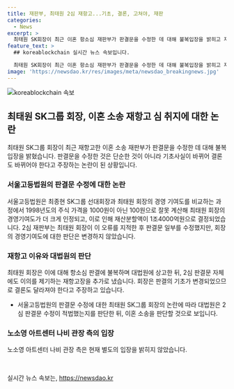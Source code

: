 ```yaml
---
title: 재판부, 최태원 2심 재항고...기초, 결론, 고쳐야, 재판
categories:
  - News
excerpt: >
  최태원 SK회장이 최근 이혼 항소심 재판부가 판결문을 수정한 데 대해 불복입장을 밝히고 재항고했습니다. 재항고의 이유는 기초사실 변경에 따라 결론이 달라져야 한다는 것인데, 2심 판결문 수정이 적법했는지 따져봐야 한다는 관측이 나옵니다. 해당 판결은 최회장의 재산분할액에 상당한 영향을 미쳤으며, 대법원의 판단이 주목받을 전망입니다.
feature_text: >
  ## koreablockchain 실시간 뉴스 속보입니다.

  최태원 SK회장이 최근 이혼 항소심 재판부가 판결문을 수정한 데 대해 불복입장을 밝히고 재항고했습니다. 재항고의 이유는 기초사실 변경에 따라 결론이 달라져야 한다는 것인데, 2심 판결문 수정이 적법했는지 따져봐야 한다는 관측이 나옵니다. 해당 판결은 최회장의 재산분할액에 상당한 영향을 미쳤으며, 대법원의 판단이 주목받을 전망입니다.
image: 'https://newsdao.kr/res/images/meta/newsdao_breakingnews.jpg'
---
```


<p><img src="https://newsdao.kr/res/images/meta/newsdao_breakingnews.jpg" alt="koreablockchain 속보" /></p>

<h2 data-ke-size="size26">최태원 SK그룹 회장, 이혼 소송 재항고 심 취지에 대한 논란</h2>

<p data-ke-size="size16">최태원 SK그룹 회장이 최근 재항고한 이혼 소송 재판부가 판결문을 수정한 데 대해 불복 입장을 밝혔습니다. 판결문을 수정한 것은 단순한 것이 아니라 기초사실이 바뀌어 결론도 바뀌어야 한다고 주장하는 논란이 된 상황입니다.</p>

<h3>서울고등법원의 판결문 수정에 대한 논란</h3>

<p data-ke-size="size16">서울고등법원은 최종현 SK그룹 선대회장과 최태원 회장의 경영 기여도를 비교하는 과정에서 1998년도의 주식 가격을 1000원이 아닌 100원으로 잘못 계산해 최태원 회장의 경영기여도가 더 크게 인정되고, 이로 인해 재산분할액이 1조4000억원으로 결정되었습니다. 2심 재판부는 최태원 회장이 이 오류를 지적한 후 판결문 일부를 수정했지만, 회장의 경영기여도에 대한 판단은 변경하지 않았습니다.</p>

<h3>재항고 이유와 대법원의 판단</h3>

<p data-ke-size="size16">최태원 회장은 이에 대해 항소심 판결에 불복하며 대법원에 상고한 뒤, 2심 판결문 자체에도 이의를 제기하는 재항고장을 추가로 냈습니다. 회장은 판결의 기초가 변경되었으므로 결론도 달라져야 한다고 주장하고 있습니다.</p>

<ul>
<li data-ke-size="size16">서울고등법원의 판결문 수정에 대한 최태원 SK그룹 회장의 논란에 따라 대법원은 2심 판결문 수정이 적법했는지를 판단한 뒤, 이혼 소송을 판단할 것으로 보입니다.</li>
</ul>

<h3>노소영 아트센터 나비 관장 측의 입장</h3>

<p data-ke-size="size16">노소영 아트센터 나비 관장 측은 현재 별도의 입장을 밝히지 않았습니다.</p>

<p data-ke-size="size16">&nbsp;</p>
실시간 뉴스 속보는, <a href="https://newsdao.kr" rel="dofollow">https://newsdao.kr</a>


